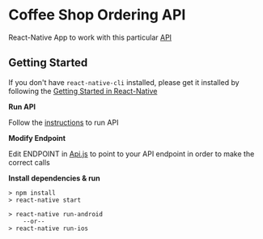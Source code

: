 # Coffee Shop Ordering API

React-Native App to work with this particular [API](https://github.com/DiUS/dius-mentor_boris_coffee-api/)

## Getting Started 
If you don't have `react-native-cli` installed, please get it installed by following the [Getting Started in React-Native](https://facebook.github.io/react-native/docs/getting-started.html)

**Run API**

Follow the [instructions](https://github.com/DiUS/dius-mentor_boris_coffee-api/) to run API

**Modify Endpoint**

Edit ENDPOINT in [Api.js](https://github.com/DiUS/dius-mentor_pedro_coffee-mobile/blob/master/Api.js) to point to your API endpoint in order to make the correct calls

**Install dependencies & run**

```
> npm install
> react-native start

> react-native run-android
	--or--
> react-native run-ios
```
